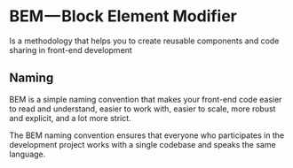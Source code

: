# BEM — Block Element Modifier 

Is a methodology that helps you to create reusable components and code sharing in front-end development


## Naming

BEM is a simple naming convention that makes your front-end code easier to read and understand, easier to work with, easier to scale, more robust and explicit, and a lot more strict.

The BEM naming convention ensures that everyone who participates in the development project works with a single codebase and speaks the same language.
